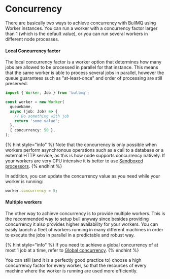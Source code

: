 # Concurrency

There are basically two ways to achieve concurrency with BullMQ using Worker instances. You can run a worker with a concurrency factor larger than 1 (which is the default value), or you can run several workers in different node processes.

#### Local Concurrency factor

The local concurrency factor is a worker option that determines how many jobs are allowed to be processed in parallel for that instance. This means that the same worker is able to process several jobs in parallel, however the queue guarantees such as "at-least-once" and order of processing are still preserved.

```typescript
import { Worker, Job } from 'bullmq';

const worker = new Worker(
  queueName,
  async (job: Job) => {
    // Do something with job
    return 'some value';
  },
  { concurrency: 50 },
);
```

{% hint style="info" %}
Note that the concurrency is only possible when workers perform asynchronous operations such as a call to a database or a external HTTP service, as this is how node supports concurrency natively. If your workers are very CPU intensive it is better to use [Sandboxed processors](sandboxed-processors.md).
{% endhint %}

In addition, you can update the concurrency value as you need while your worker is running:

```typescript
worker.concurrency = 5;
```

#### Multiple workers

The other way to achieve concurrency is to provide multiple workers. This is the recommended way to setup bull anyway since besides providing concurrency it also provides higher availability for your workers. You can easily launch a fleet of workers running in many different machines in order to execute the jobs in parallel in a predictable and robust way.

{% hint style="info" %}
If you need to achieve a global concurrency of at most 1 job at a time, refer to [Global concurrency](../queues/global-concurrency.md).
{% endhint %}

You can still (and it is a perfectly good practice to) choose a high concurrency factor for every worker, so that the resources of every machine where the worker is running are used more efficiently.

